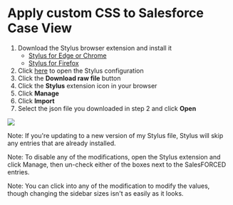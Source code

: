 # Apply custom CSS to Salesforce Case View  
1. Download the Stylus browser extension and install it
   - [Stylus for Edge or Chrome](https://chromewebstore.google.com/detail/stylus/clngdbkpkpeebahjckkjfobafhncgmne?hl=en)
   - [Stylus for Firefox](https://addons.mozilla.org/en-US/firefox/addon/styl-us/)
2. Click [here](SalesFORCED_stylus.json) to open the Stylus configuration
3. Click the **Download raw file** button
4. Click the **Stylus** extension icon in your browser
5. Click **Manage**
6. Click **Import**
7. Select the json file you downloaded in step 2 and click **Open**

![](/assets/images/StylusMods.png)

Note: If you're updating to a new version of my Stylus file, Stylus will skip any entries that are already installed.  
  
Note: To disable any of the modifications, open the Stylus extension and click Manage, then un-check either of the boxes next to the SalesFORCED entries.  
  
Note: You can click into any of the modification to modify the values, though changing the sidebar sizes isn't as easily as it looks.